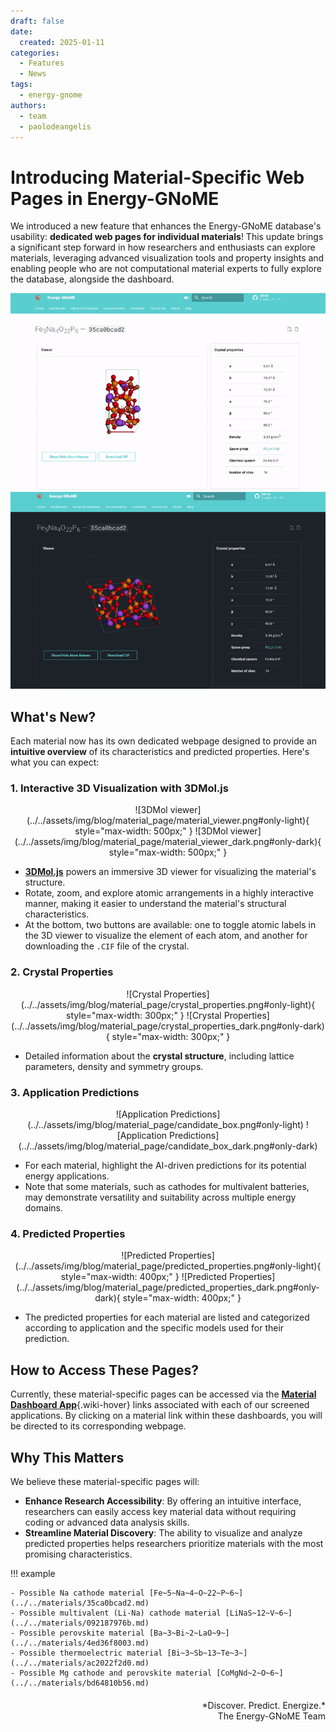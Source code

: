 ```yaml
---
draft: false
date:
  created: 2025-01-11
categories:
  - Features
  - News
tags:
  - energy-gnome
authors:
  - team
  - paolodeangelis
---
```


# **Introducing Material-Specific Web Pages in Energy-GNoME**

We introduced a new feature that enhances the Energy-GNoME database's usability: **dedicated web pages for individual materials**! This update brings a significant step forward in how researchers and enthusiasts can explore materials, leveraging advanced visualization tools and property insights and enabling people who are not computational material experts to fully explore the database, alongside the dashboard.

<!-- more -->

![Material Page](../../assets/img/blog/material_page/material_page_overview.gif#only-light)
![Material Page](../../assets/img/blog/material_page/material_page_overview_dark.gif#only-dark)

## What's New?

Each material now has its own dedicated webpage designed to provide an **intuitive overview** of its characteristics and predicted properties. Here's what you can expect:

### 1. Interactive 3D Visualization with 3DMol.js
<div style="text-align: center;" markdown>
![3DMol viewer](../../assets/img/blog/material_page/material_viewer.png#only-light){ style="max-width: 500px;" }
![3DMol viewer](../../assets/img/blog/material_page/material_viewer_dark.png#only-dark){ style="max-width: 500px;" }
</div>

- [**3DMol.js**](https://3dmol.csb.pitt.edu/) powers an immersive 3D viewer for visualizing the material's structure.
- Rotate, zoom, and explore atomic arrangements in a highly interactive manner, making it easier to understand the material's structural characteristics.
- At the bottom, two buttons are available: one to toggle atomic labels in the 3D viewer to visualize the element of each atom, and another for downloading the `.CIF` file of the crystal.

### 2. Crystal Properties
<div style="text-align: center;" markdown>
![Crystal Properties](../../assets/img/blog/material_page/crystal_properties.png#only-light){ style="max-width: 300px;" }
![Crystal Properties](../../assets/img/blog/material_page/crystal_properties_dark.png#only-dark){ style="max-width: 300px;" }
</div>

- Detailed information about the **crystal structure**, including lattice parameters, density and symmetry groups.

### 3. Application Predictions
<div style="text-align: center;" markdown>
![Application Predictions](../../assets/img/blog/material_page/candidate_box.png#only-light)
![Application Predictions](../../assets/img/blog/material_page/candidate_box_dark.png#only-dark)
</div>

- For each material, highlight the AI-driven predictions for its potential energy applications.
- Note that some materials, such as cathodes for multivalent batteries, may demonstrate versatility and suitability across multiple energy domains.

### 4. Predicted Properties
<div style="text-align: center;" markdown>
![Predicted Properties](../../assets/img/blog/material_page/predicted_properties.png#only-light){ style="max-width: 400px;" }
![Predicted Properties](../../assets/img/blog/material_page/predicted_properties_dark.png#only-dark){ style="max-width: 400px;" }
</div>

- The predicted properties for each material are listed and categorized according to application and the specific models used for their prediction.

## How to Access These Pages?

Currently, these material-specific pages can be accessed via the [**Material Dashboard App**](../../apps/index.md){.wiki-hover} links associated with each of our screened applications.
By clicking on a material link within these dashboards, you will be directed to its corresponding webpage.

## Why This Matters

We believe these material-specific pages will:

- **Enhance Research Accessibility**: By offering an intuitive interface, researchers can easily access key material data without requiring coding or advanced data analysis skills.
- **Streamline Material Discovery**: The ability to visualize and analyze predicted properties helps researchers prioritize materials with the most promising characteristics.

!!! example

    - Possible Na cathode material [Fe~5~Na~4~O~22~P~6~](../../materials/35ca0bcad2.md)
    - Possible multivalent (Li-Na) cathode material [LiNaS~12~V~6~](../../materials/092187976b.md)
    - Possible perovskite material [Ba~3~Bi~2~LaO~9~](../../materials/4ed36f8003.md)
    - Possible thermoelectric material [Bi~3~Sb~13~Te~3~](../../materials/ac2022f2d0.md)
    - Possible Mg cathode and perovskite material [CoMgNd~2~O~6~](../../materials/bd64810b56.md)

<div style="text-align: right; margin-top: 20px;" markdown>
*Discover. Predict. Energize.*<br>
The Energy-GNoME Team
</div>
